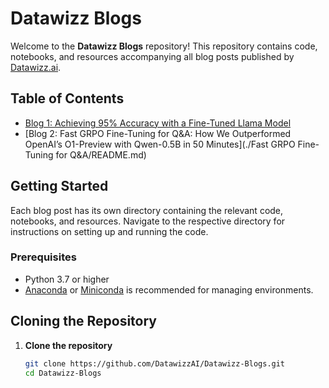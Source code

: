 # Datawizz Blogs

Welcome to the **Datawizz Blogs** repository! This repository contains code, notebooks, and resources accompanying all blog posts published by [Datawizz.ai](https://datawizz.ai).

## Table of Contents

- [Blog 1: Achieving 95% Accuracy with a Fine-Tuned Llama Model](https://github.com/DatawizzAI/Blogs/blob/main/Fast%20GRPO%20Fine-Tuning%20for%20Q%26A%20/README.md)
- [Blog 2: Fast GRPO Fine-Tuning for Q&A: How We Outperformed OpenAI’s O1-Preview with Qwen-0.5B in 50 Minutes](./Fast GRPO Fine-Tuning for Q&A/README.md)

## Getting Started

Each blog post has its own directory containing the relevant code, notebooks, and resources. Navigate to the respective directory for instructions on setting up and running the code.

### Prerequisites

- Python 3.7 or higher
- [Anaconda](https://www.anaconda.com/products/individual) or [Miniconda](https://docs.conda.io/en/latest/miniconda.html) is recommended for managing environments.

## Cloning the Repository

1. **Clone the repository**

   ```bash
   git clone https://github.com/DatawizzAI/Datawizz-Blogs.git
   cd Datawizz-Blogs
